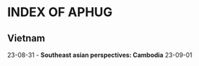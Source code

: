 **INDEX OF APHUG**
==========

Vietnam
----------
23-08-31 - **Southeast asian perspectives: Cambodia**
23-09-01
